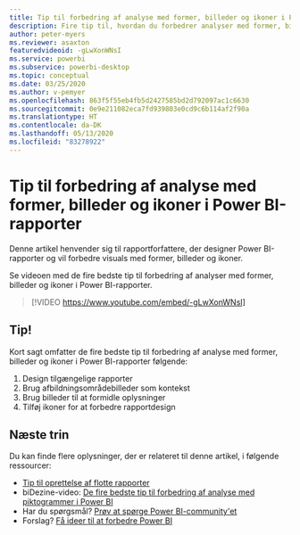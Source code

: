 ```yaml
---
title: Tip til forbedring af analyse med former, billeder og ikoner i Power BI-rapporter
description: Fire tip til, hvordan du forbedrer analyser med former, billeder og ikoner i Power BI-rapportvisuals, i Power BI Desktop eller i Power BI-tjenesten.
author: peter-myers
ms.reviewer: asaxton
featuredvideoid: -gLwXonWNsI
ms.service: powerbi
ms.subservice: powerbi-desktop
ms.topic: conceptual
ms.date: 03/25/2020
ms.author: v-pemyer
ms.openlocfilehash: 863f5f55eb4fb5d2427585bd2d792097ac1c6630
ms.sourcegitcommit: 0e9e211082eca7fd939803e0cd9c6b114af2f90a
ms.translationtype: HT
ms.contentlocale: da-DK
ms.lasthandoff: 05/13/2020
ms.locfileid: "83278922"
---
```

# <a name="tips-to-improve-analysis-with-shapes-images-and-icons-in-power-bi-reports"></a>Tip til forbedring af analyse med former, billeder og ikoner i Power BI-rapporter

Denne artikel henvender sig til rapportforfattere, der designer Power BI-rapporter og vil forbedre visuals med former, billeder og ikoner.

Se videoen med de fire bedste tip til forbedring af analyser med former, billeder og ikoner i Power BI-rapporter.

> [!VIDEO https://www.youtube.com/embed/-gLwXonWNsI]

## <a name="tips"></a>Tip!

Kort sagt omfatter de fire bedste tip til forbedring af analyse med former, billeder og ikoner i Power BI-rapporter følgende:

1. Design tilgængelige rapporter
1. Brug afbildningsområdebilleder som kontekst
1. Brug billeder til at formidle oplysninger
1. Tilføj ikoner for at forbedre rapportdesign

## <a name="next-steps"></a>Næste trin

Du kan finde flere oplysninger, der er relateret til denne artikel, i følgende ressourcer:

- [Tip til oprettelse af flotte rapporter](../create-reports/desktop-tips-and-tricks-for-creating-reports.md)
- biDezine-video: [De fire bedste tip til forbedring af analyse med piktogrammer i Power BI](https://www.youtube.com/watch?v=-gLwXonWNsI)
- Har du spørgsmål? [Prøv at spørge Power BI-community'et](https://community.powerbi.com/)
- Forslag? [Få ideer til at forbedre Power BI](https://ideas.powerbi.com/)

